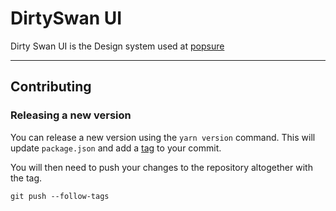 # DirtySwan UI

Dirty Swan UI is the Design system used at [popsure](https://getpopsure.com/)

---

## Contributing

### Releasing a new version

You can release a new version using the `yarn version` command.
This will update `package.json` and add a [tag](https://git-scm.com/book/en/v2/Git-Basics-Tagging) to your commit.

You will then need to push your changes to the repository altogether with the tag.

`git push --follow-tags`
